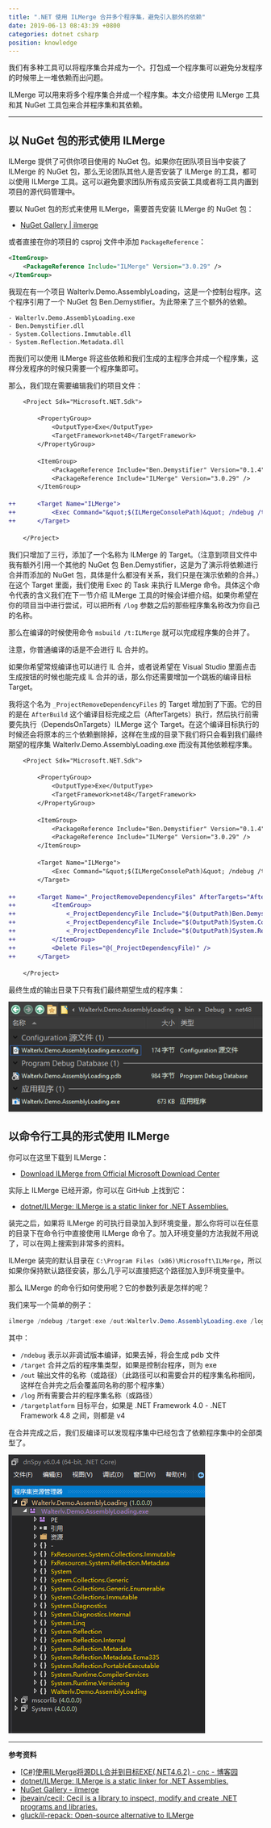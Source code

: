 ```yaml
---
title: ".NET 使用 ILMerge 合并多个程序集，避免引入额外的依赖"
date: 2019-06-13 08:43:39 +0800
categories: dotnet csharp
position: knowledge
---
```


我们有多种工具可以将程序集合并成为一个。打包成一个程序集可以避免分发程序的时候带上一堆依赖而出问题。

ILMerge 可以用来将多个程序集合并成一个程序集。本文介绍使用 ILMerge 工具和其 NuGet 工具包来合并程序集和其依赖。

---

<div id="toc"></div>

## 以 NuGet 包的形式使用 ILMerge

ILMerge 提供了可供你项目使用的 NuGet 包。如果你在团队项目当中安装了 ILMerge 的 NuGet 包，那么无论团队其他人是否安装了 ILMerge 的工具，都可以使用 ILMerge 工具。这可以避免要求团队所有成员安装工具或者将工具内置到项目的源代码管理中。

要以 NuGet 包的形式来使用 ILMerge，需要首先安装 ILMerge 的 NuGet 包：

- [NuGet Gallery | ilmerge](https://www.nuget.org/packages/ilmerge)

或者直接在你的项目的 csproj 文件中添加 `PackageReference`：

```xml
<ItemGroup>
    <PackageReference Include="ILMerge" Version="3.0.29" />
</ItemGroup>
```

我现在有一个项目 Walterlv.Demo.AssemblyLoading，这是一个控制台程序。这个程序引用了一个 NuGet 包 Ben.Demystifier。为此带来了三个额外的依赖。

```
- Walterlv.Demo.AssemblyLoading.exe
- Ben.Demystifier.dll
- System.Collections.Immutable.dll
- System.Reflection.Metadata.dll
```

而我们可以使用 ILMerge 将这些依赖和我们生成的主程序合并成一个程序集，这样分发程序的时候只需要一个程序集即可。

那么，我们现在需要编辑我们的项目文件：

```diff
    <Project Sdk="Microsoft.NET.Sdk">

        <PropertyGroup>
            <OutputType>Exe</OutputType>
            <TargetFramework>net48</TargetFramework>
        </PropertyGroup>
        
        <ItemGroup>
            <PackageReference Include="Ben.Demystifier" Version="0.1.4" />
            <PackageReference Include="ILMerge" Version="3.0.29" />
        </ItemGroup>

++      <Target Name="ILMerge">
++          <Exec Command="&quot;$(ILMergeConsolePath)&quot; /ndebug /target:exe /out:$(OutputPath)$(AssemblyName).exe /log $(OutputPath)$(AssemblyName).exe /log $(OutputPath)Ben.Demystifier.dll /log $(OutputPath)System.Collections.Immutable.dll /log $(OutputPath)System.Reflection.Metadata.dll /targetplatform:v4" />
++      </Target>
    
    </Project>
```

我们只增加了三行，添加了一个名称为 ILMerge 的 Target。（注意到项目文件中我有额外引用一个其他的 NuGet 包 Ben.Demystifier，这是为了演示将依赖进行合并而添加的 NuGet 包，具体是什么都没有关系，我们只是在演示依赖的合并。）在这个 Target 里面，我们使用 Exec 的 Task 来执行 ILMerge 命令。具体这个命令代表的含义我们在下一节介绍 ILMerge 工具的时候会详细介绍。如果你希望在你的项目当中进行尝试，可以把所有 `/log` 参数之后的那些程序集名称改为你自己的名称。

那么在编译的时候使用命令 `msbuild /t:ILMerge` 就可以完成程序集的合并了。

注意，你普通编译的话是不会进行 IL 合并的。

如果你希望常规编译也可以进行 IL 合并，或者说希望在 Visual Studio 里面点击生成按钮的时候也能完成 IL 合并的话，那么你还需要增加一个跳板的编译目标 Target。

我将这个名为 `_ProjectRemoveDependencyFiles` 的 Target 增加到了下面。它的目的是在 `AfterBuild` 这个编译目标完成之后（AfterTargets）执行，然后执行前需要先执行（DependsOnTargets）ILMerge 这个 Target。在这个编译目标执行的时候还会将原本的三个依赖删除掉，这样在生成的目录下我们将只会看到我们最终期望的程序集 Walterlv.Demo.AssemblyLoading.exe 而没有其他依赖程序集。

```diff
    <Project Sdk="Microsoft.NET.Sdk">

        <PropertyGroup>
            <OutputType>Exe</OutputType>
            <TargetFramework>net48</TargetFramework>
        </PropertyGroup>
        
        <ItemGroup>
            <PackageReference Include="Ben.Demystifier" Version="0.1.4" />
            <PackageReference Include="ILMerge" Version="3.0.29" />
        </ItemGroup>

        <Target Name="ILMerge">
            <Exec Command="&quot;$(ILMergeConsolePath)&quot; /ndebug /target:exe /out:$(OutputPath)$(AssemblyName).exe /log $(OutputPath)$(AssemblyName).exe /log $(OutputPath)Ben.Demystifier.dll /log $(OutputPath)System.Collections.Immutable.dll /log $(OutputPath)System.Reflection.Metadata.dll /targetplatform:v4" />
        </Target>

++      <Target Name="_ProjectRemoveDependencyFiles" AfterTargets="AfterBuild" DependsOnTargets="ILMerge">
++          <ItemGroup>
++              <_ProjectDependencyFile Include="$(OutputPath)Ben.Demystifier.dll" />
++              <_ProjectDependencyFile Include="$(OutputPath)System.Collections.Immutable.dll" />
++              <_ProjectDependencyFile Include="$(OutputPath)System.Reflection.Metadata.dll" />
++          </ItemGroup>
++          <Delete Files="@(_ProjectDependencyFile)" />
++      </Target>
    
    </Project>
```

最终生成的输出目录下只有我们最终期望生成的程序集：

![最终生成的程序集](/static/posts/2019-06-13-08-08-00.png)

## 以命令行工具的形式使用 ILMerge

你可以在这里下载到 ILMerge：

- [Download ILMerge from Official Microsoft Download Center](https://www.microsoft.com/en-us/download/details.aspx?id=17630)

实际上 ILMerge 已经开源，你可以在 GitHub 上找到它：

- [dotnet/ILMerge: ILMerge is a static linker for .NET Assemblies.](https://github.com/dotnet/ILMerge)

装完之后，如果将 ILMerge 的可执行目录加入到环境变量，那么你将可以在任意的目录下在命令行中直接使用 ILMerge 命令了。加入环境变量的方法我就不用说了，可以在网上搜索到非常多的资料。

ILMerge 装完的默认目录在 `C:\Program Files (x86)\Microsoft\ILMerge`，所以如果你保持默认路径安装，那么几乎可以直接把这个路径加入到环境变量中。

那么 ILMerge 的命令行如何使用呢？它的参数列表是怎样的呢？

我们来写一个简单的例子：

```powershell
ilmerge /ndebug /target:exe /out:Walterlv.Demo.AssemblyLoading.exe /log Walterlv.Demo.AssemblyLoading.exe /log Ben.Demystifier.dll /log System.Collections.Immutable.dll /log System.Reflection.Metadata.dll /targetplatform:v4
```

其中：

- `/ndebug` 表示以非调试版本编译，如果去掉，将会生成 pdb 文件
- `/target` 合并之后的程序集类型，如果是控制台程序，则为 exe
- `/out` 输出文件的名称（或路径）（此路径可以和需要合并的程序集名称相同，这样在合并完之后会覆盖同名称的那个程序集）
- `/log` 所有需要合并的程序集名称（或路径）
- `/targetplatform` 目标平台，如果是 .NET Framework 4.0 - .NET Framework 4.8 之间，则都是 v4

在合并完成之后，我们反编译可以发现程序集中已经包含了依赖程序集中的全部类型了。

![合并后的程序集](/static/posts/2019-06-13-08-40-58.png)

---

**参考资料**

- [[C#]使用ILMerge将源DLL合并到目标EXE(.NET4.6.2) - cnc - 博客园](https://www.cnblogs.com/cncc/p/7777374.html)
- [dotnet/ILMerge: ILMerge is a static linker for .NET Assemblies.](https://github.com/dotnet/ILMerge)
- [NuGet Gallery - ilmerge](https://www.nuget.org/packages/ilmerge)
- [jbevain/cecil: Cecil is a library to inspect, modify and create .NET programs and libraries.](https://github.com/jbevain/cecil)
- [gluck/il-repack: Open-source alternative to ILMerge](https://github.com/gluck/il-repack)

